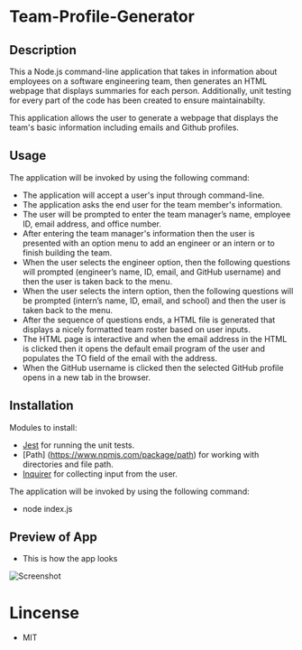 # Team-Profile-Generator

## Description

This a Node.js command-line application that takes in information about employees on a software engineering team, then generates an HTML webpage that displays summaries for each person. Additionally, unit testing for every part of the code has been created to ensure maintainabilty. 

This application allows the user to generate a webpage that displays the team's basic information including emails and Github profiles. 

## Usage

The application will be invoked by using the following command:

* The application will accept a user's input through command-line. 
* The application asks the end user for the team member's information. 
* The user will be prompted to enter the team manager’s name, employee ID, email address, and office number.
* After entering the team manager's information then the user is presented with an option menu to add an engineer or an intern or to finish building the team.
* When the user selects the engineer option, then the following questions will prompted (engineer’s name, ID, email, and GitHub username) and then the user is taken back to the menu. 
* When the user selects the intern option, then the following questions will be prompted (intern’s name, ID, email, and school) and then the user is taken back to the menu. 
* After the sequence of questions ends, a HTML file is generated that displays a nicely formatted team roster based on user inputs.
* The HTML page is interactive and when the email address in the HTML is clicked then it opens the default email program of the user and populates the TO field of the email with the address.
* When the GitHub username is clicked then the selected GitHub profile opens in a new tab in the browser. 

## Installation

Modules to install:
* [Jest](https://www.npmjs.com/package/jest) for running the unit tests.
* [Path] (https://www.npmjs.com/package/path) for working with directories and file path. 
* [Inquirer](https://www.npmjs.com/package/inquirer) for collecting input from the user. 

The application will be invoked by using the following command:

* node index.js

## Preview of App 

* This is how the app looks

![Screenshot](APPIMAGE.jpg)

# Lincense
* MIT